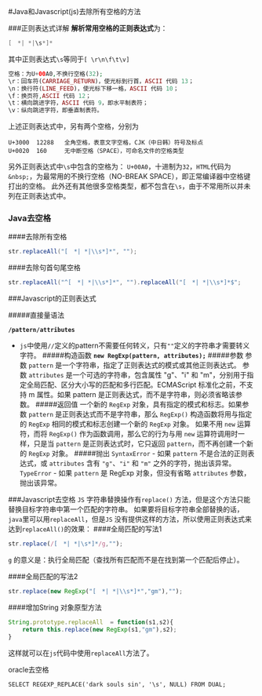 #Java和Javascript(js)去除所有空格的方法

###正则表达式详解
**解析常用空格的正则表达式**为：

```java
[　*| *|\s*]*
```

其中正则表达式`\s`等同于`[ \r\n\f\t\v]`

```php
空格：为U+00A0,不换行空格(32);
\r：回车符(CARRIAGE_RETURN)，使光标到行首，ASCII 代码 13；
\n：换行符(LINE_FEED)，使光标下移一格，ASCII 代码 10；
\f：换页符,ASCII 代码 12；
\t：横向跳进字符，ASCII 代码 9，即水平制表符；
\v：纵向跳进字符，即垂直制表符。
```

上述正则表达式中，另有两个空格，分别为

```
U+3000	12288 	全角空格，表意文字空格，CJK（中日韩）符号及标点
U+0020	160		无中断空格（SPACE），可命名文件的空格类型
```

另外正则表达式中`\s`中包含的空格为：
`U+00A0`，十进制为`32`，`HTML`代码为`&nbsp;`，为最常用的不换行空格（NO-BREAK SPACE），即正常编译器中空格键打出的空格。
此外还有其他很多空格类型，都不包含在`\s`，由于不常用所以并未列在正则表达式中。

### Java去空格

####去除所有空格

```java
str.replaceAll("[　*| *|\\s*]*", "");
```

####去除句首句尾空格

```java
str.replaceAll("^[　*| *|\\s*]*", "").replaceAll("[　*| *|\\s*]*$";
```

###Javascript的正则表达式

#####直接量语法

**`/pattern/attributes`**

- `js`中使用`//`定义的pattern不需要任何转义，只有`""`定义的字符串才需要转义字符。
#####构造函数
**`new RegExp(pattern, attributes);`**
#####参数
参数 `pattern` 是一个字符串，指定了正则表达式的模式或其他正则表达式。
参数 `attributes` 是一个可选的字符串，包含属性 "g"、"i" 和 "m"，分别用于指定全局匹配、区分大小写的匹配和多行匹配。ECMAScript 标准化之前，不支持 m 属性。如果 pattern 是正则表达式，而不是字符串，则必须省略该参数。
#####返回值
一个新的 `RegExp` 对象，具有指定的模式和标志。如果参数 `pattern` 是正则表达式而不是字符串，那么 `RegExp()` 构造函数将用与指定的 `RegExp` 相同的模式和标志创建一个新的 `RegExp` 对象。
如果不用 `new` 运算符，而将 `RegExp()` 作为函数调用，那么它的行为与用 `new` 运算符调用时一样，只是当 `pattern` 是正则表达式时，它只返回 `pattern`，而不再创建一个新的 `RegExp` 对象。
#####抛出
`SyntaxError` - 如果 `pattern` 不是合法的正则表达式，或 `attributes` 含有 `"g"`、`"i"` 和 `"m"` 之外的字符，抛出该异常。
`TypeError` - 如果 `pattern` 是 RegExp 对象，但没有省略 `attributes` 参数，抛出该异常。

###Javascript去空格
`JS` 字符串替换操作有`replace()` 方法，但是这个方法只能替换目标字符串中第一个匹配的字符串。
如果要将目标字符串全部替换的话，`java`里可以用`replaceAll`，但是`JS` 没有提供这样的方法，所以使用正则表达式来达到`replaceAll()`的效果：
####全局匹配的写法1

```javascript
str.replace(/[　*| *|\s*]*/g,"");
```

`g` 的意义是：执行全局匹配（查找所有匹配而不是在找到第一个匹配后停止）。

####全局匹配的写法2
```javascript
str.replace(new RegExp("[　*| *|\\s*]*","gm"),"");
```

####增加String 对象原型方法

```javascript
String.prototype.replaceAll  = function(s1,s2){     
    return this.replace(new RegExp(s1,"gm"),s2);     
} 
```

这样就可以在`js`代码中使用`replaceAll`方法了。



oracle去空格

`SELECT REGEXP_REPLACE('dark souls sin', '\s', NULL) FROM DUAL;`
